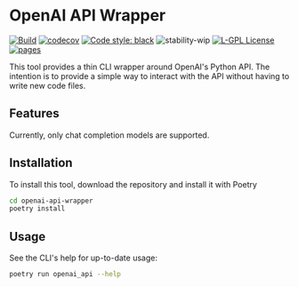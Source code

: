# OpenAI API Wrapper

[![Build](https://github.com/childmindresearch/openai-api-wrapper/actions/workflows/test.yaml/badge.svg?branch=main)](https://github.com/childmindresearch/openai-api-wrapper/actions/workflows/test.yaml?query=branch%3Amain)
[![codecov](https://codecov.io/gh/childmindresearch/openai-api-wrapper/branch/main/graph/badge.svg?token=22HWWFWPW5)](https://codecov.io/gh/childmindresearch/openai-api-wrapper)
[![Code style: black](https://img.shields.io/badge/code%20style-black-000000.svg)](https://github.com/psf/black)
![stability-wip](https://img.shields.io/badge/stability-work_in_progress-lightgrey.svg)
[![L-GPL License](https://img.shields.io/badge/license-L--GPL-blue.svg)](https://github.com/childmindresearch/openai-api-wrapper/blob/main/LICENSE)
[![pages](https://img.shields.io/badge/api-docs-blue)](https://childmindresearch.github.io/openai-api-wrapper)

This tool provides a thin CLI wrapper around OpenAI's Python API. The intention is to provide a simple way to interact with the API without having to write new code files.

## Features

Currently, only chat completion models are supported.

## Installation

To install this tool, download the repository and install it with Poetry

```sh
cd openai-api-wrapper
poetry install
```

## Usage

See the CLI's help for up-to-date usage:

```sh
poetry run openai_api --help
```
